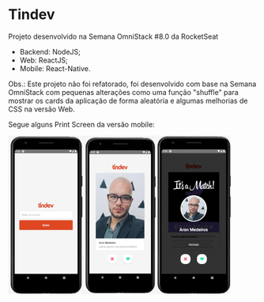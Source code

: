 # Tindev

Projeto desenvolvido na Semana OmniStack #8.0 da RocketSeat


- Backend: NodeJS;
- Web: ReactJS;
- Mobile: React-Native.

Obs.: Este projeto não foi refatorado, foi desenvolvido com base na Semana OmniStack com pequenas alterações como uma função "shuffle" para mostrar os cards da aplicação de forma aleatória e algumas melhorias de CSS na versão Web.

Segue alguns Print Screen da versão mobile:

<div style="display: flex; flex-wrap: wrap;">
<img src="https://github.com/aronmedeiros/Semana-OminStack-8.0/blob/main/telas/mobile01.jpg" width="150">
<img src="https://github.com/aronmedeiros/Semana-OminStack-8.0/blob/main/telas/mobile02.jpg" width="150">
<img src="https://github.com/aronmedeiros/Semana-OminStack-8.0/blob/main/telas/mobile03.jpg" width="150">
</div>
